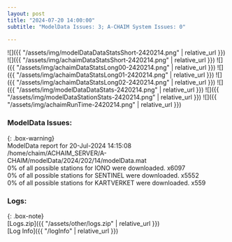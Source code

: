 ```yaml
---
layout: post
title: "2024-07-20 14:00:00"
subtitle: "ModelData Issues: 3; A-CHAIM System Issues: 0"

---
```


![]({{ "/assets/img/modelDataDataStatsShort-2420214.png" | relative_url }})
![]({{ "/assets/img/achaimDataStatsShort-2420214.png" | relative_url }})
![]({{ "/assets/img/achaimDataStatsLong00-2420214.png" | relative_url }})
![]({{ "/assets/img/achaimDataStatsLong01-2420214.png" | relative_url }})
![]({{ "/assets/img/achaimDataStatsLong02-2420214.png" | relative_url }})
![]({{ "/assets/img/modelDataDataStats-2420214.png" | relative_url }})
![]({{ "/assets/img/modelDataStationStats-2420214.png" | relative_url }})
![]({{ "/assets/img/achaimRunTime-2420214.png" | relative_url }})


### ModelData Issues:  
  
{: .box-warning}  
 ModelData report for 20-Jul-2024 14:15:08   
 /home/chaim/ACHAIM_SERVER/A-CHAIM/modelData/2024/202/14/modelData.mat   
 0% of all possible stations for IONO were downloaded. x6097   
 0% of all possible stations for SENTINEL were downloaded. x5552   
 0% of all possible stations for KARTVERKET were downloaded. x559   
  


### Logs:  
  
{: .box-note}  
[Logs.zip]({{ "/assets/other/logs.zip" | relative_url }})  
[Log Info]({{ "/logInfo" | relative_url }})  
